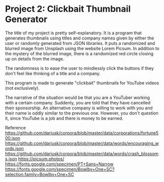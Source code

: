 Project 2: Clickbait Thumbnail Generator
==============

The title of my project is pretty self-explanatory. It is a program that generates thumbnails using titles and company names given by either the user or randomly generated from JSON libraries. It puts a randomized and blurred image from Unsplash using the website Lorem Picsum. In addition to the mystery of the blurred image, there is a randomized red circle closing up on details from the image.

The randomness is to ease the user to mindlessly click the buttons if they don't feel like thinking of a title and a company.

This program is made to generate "clickbait" thumbnails for YouTube videos (not exclusively).

The narrative of the situation would be that you are a YouTuber working with a certain company. Suddenly, you are told that they have cancelled their sponsorship. An alternative company is willing to work with you and their name is oddly similar to the previous one. However, you don't question it, since YouTube is a job and there is money to be earned.


Reference
https://github.com/dariusk/corpora/blob/master/data/corporations/fortune500.json
https://github.com/dariusk/corpora/blob/master/data/words/encouraging_words.json
https://github.com/dariusk/corpora/blob/master/data/words/crash_blossoms.json
https://picsum.photos/
https://fonts.google.com/specimen/PT+Sans+Narrow
https://fonts.google.com/specimen/Bowlby+One+SC?selection.family=Bowlby+One+SC

